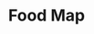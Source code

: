 ---
github_link: 'https://github.com/ADSmith-0/food-map'
live_link: 'https://food-map01.herokuapp.com'
title: 'Food Map'
cover_image: '/images/projects/image2.jpg'
tags: ['React', 'SVG']
status: 'In Progress'
live: 'Yes'
description: 'A web app that would display the most popular spotify artists, as well as recommend artists based on your personal preference'
order: 4
---